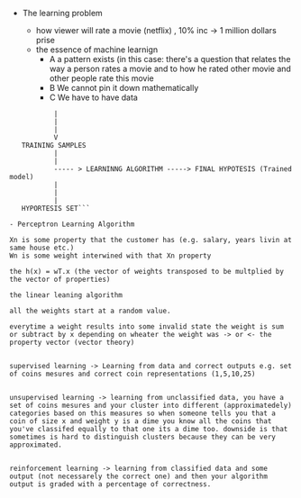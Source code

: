 - The learning problem

   - how viewer will rate a movie (netflix) , 10% inc -> 1 million dollars prise
    - the essence of machine learnign 
      - A a pattern exists (in this case: there's a question that relates the way a person rates a movie and to how he rated other movie and other people rate this movie
      - B We cannot pin it down mathematically
      - C We have to have data
      

``` UNKNOWN TARGET FUNCTION (IDEAL)
           |
           |
           |
           V
   TRAINING SAMPLES
           |
           |
           ----- > LEARNINNG ALGORITHM -----> FINAL HYPOTESIS (Trained model)
           |
           |
           |
   HYPORTESIS SET```
    
- Perceptron Learning Algorithm 

Xn is some property that the customer has (e.g. salary, years livin at same house etc.)
Wn is some weight interwined with that Xn property

the h(x) = wT.x (the vector of weights transposed to be multplied by the vector of properties)

the linear leaning algorithm

all the weights start at a random value.

everytime a weight results into some invalid state the weight is sum or subtract by x depending on wheater the weight was -> or <- the property vector (vector theory)


supervised learning -> Learning from data and correct outputs e.g. set of coins mesures and correct coin representations (1,5,10,25)


unsupervised learning -> learning from unclassified data, you have a set of coins mesures and your cluster into different (approximatedely) categories based on this measures so when someone tells you that a coin of size x and weight y is a dime you know all the coins that you've classifed equally to that one its a dime too. downside is that sometimes is hard to distinguish clusters because they can be very approximated.


reinforcement learning -> learning from classified data and some output (not necessarely the correct one) and then your algorithm output is graded with a percentage of correctness.



